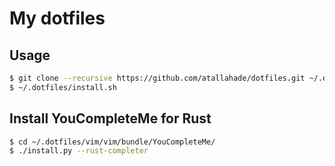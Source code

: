 # My dotfiles

## Usage

```bash
$ git clone --recursive https://github.com/atallahade/dotfiles.git ~/.dotfiles
$ ~/.dotfiles/install.sh
```

## Install YouCompleteMe for Rust

```bash
$ cd ~/.dotfiles/vim/vim/bundle/YouCompleteMe/
$ ./install.py --rust-completer
```
